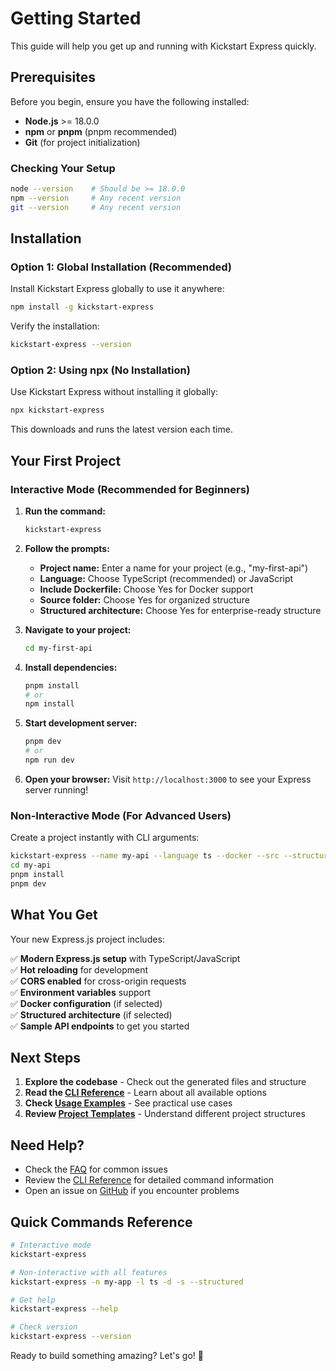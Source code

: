# Getting Started

This guide will help you get up and running with Kickstart Express quickly.

## Prerequisites

Before you begin, ensure you have the following installed:

- **Node.js** >= 18.0.0
- **npm** or **pnpm** (pnpm recommended)
- **Git** (for project initialization)

### Checking Your Setup

```bash
node --version    # Should be >= 18.0.0
npm --version     # Any recent version
git --version     # Any recent version
```

## Installation

### Option 1: Global Installation (Recommended)

Install Kickstart Express globally to use it anywhere:

```bash
npm install -g kickstart-express
```

Verify the installation:

```bash
kickstart-express --version
```

### Option 2: Using npx (No Installation)

Use Kickstart Express without installing it globally:

```bash
npx kickstart-express
```

This downloads and runs the latest version each time.

## Your First Project

### Interactive Mode (Recommended for Beginners)

1. **Run the command:**
   ```bash
   kickstart-express
   ```

2. **Follow the prompts:**
   - **Project name:** Enter a name for your project (e.g., "my-first-api")
   - **Language:** Choose TypeScript (recommended) or JavaScript
   - **Include Dockerfile:** Choose Yes for Docker support
   - **Source folder:** Choose Yes for organized structure
   - **Structured architecture:** Choose Yes for enterprise-ready structure

3. **Navigate to your project:**
   ```bash
   cd my-first-api
   ```

4. **Install dependencies:**
   ```bash
   pnpm install
   # or
   npm install
   ```

5. **Start development server:**
   ```bash
   pnpm dev
   # or
   npm run dev
   ```

6. **Open your browser:**
   Visit `http://localhost:3000` to see your Express server running!

### Non-Interactive Mode (For Advanced Users)

Create a project instantly with CLI arguments:

```bash
kickstart-express --name my-api --language ts --docker --src --structured
cd my-api
pnpm install
pnpm dev
```

## What You Get

Your new Express.js project includes:

✅ **Modern Express.js setup** with TypeScript/JavaScript  
✅ **Hot reloading** for development  
✅ **CORS enabled** for cross-origin requests  
✅ **Environment variables** support  
✅ **Docker configuration** (if selected)  
✅ **Structured architecture** (if selected)  
✅ **Sample API endpoints** to get you started  

## Next Steps

1. **Explore the codebase** - Check out the generated files and structure
2. **Read the [CLI Reference](./cli-reference.md)** - Learn about all available options
3. **Check [Usage Examples](./examples.md)** - See practical use cases
4. **Review [Project Templates](./templates.md)** - Understand different project structures

## Need Help?

- Check the [FAQ](./faq.md) for common issues
- Review the [CLI Reference](./cli-reference.md) for detailed command information
- Open an issue on [GitHub](https://github.com/bhaveshsinghal95182/kickstart-express) if you encounter problems

## Quick Commands Reference

```bash
# Interactive mode
kickstart-express

# Non-interactive with all features
kickstart-express -n my-app -l ts -d -s --structured

# Get help
kickstart-express --help

# Check version
kickstart-express --version
```

Ready to build something amazing? Let's go! 🚀